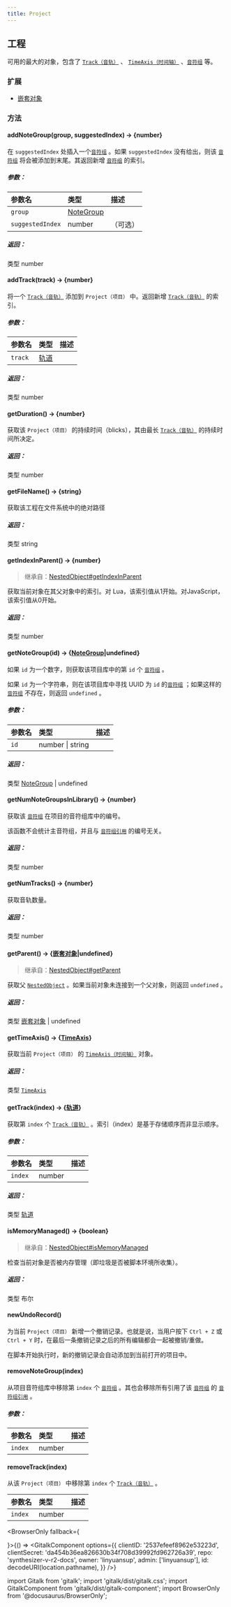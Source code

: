 ```yaml
---
title: Project
---
```


## 工程

可用的最大的对象，包含了 [`Track（音轨）`](track.md) 、 [`TimeAxis（时间轴）`](https://resource.dreamtonics.com/scripting/TimeAxis.html) 、[`音符组`](note_group.md) 等。

### 扩展

- [嵌套对象](nested_object.md)

### 方法

#### addNoteGroup(group, suggestedIndex) → {number}

在 `suggestedIndex` 处插入一个[`音符组`](note_group.md) 。如果 `suggestedIndex` 没有给出，则该 [`音符组`](note_group.md) 将会被添加到末尾。其返回新增 [`音符组`](note_group.md) 的索引。

##### 参数：

| 参数名             | 类型                                                         | 描述     |
| :--------------- | :----------------------------------------------------------- | :------- |
| `group`          | [NoteGroup](note_group.md) |          |
| `suggestedIndex` | number                                                       | （可选） |

##### 返回：

类型	number

#### addTrack(track) → {number}

将一个 [`Track（音轨）`](track.md) 添加到 `Project（项目）` 中。返回新增 [`Track（音轨）`](track.md) 的索引。

##### 参数：

| 参数名    | 类型                                                         | 描述 |
| :------ | :----------------------------------------------------------- | :--- |
| `track` | [轨道](track.md) |      |

##### 返回：

类型	number

#### getDuration() → {number}

获取该 `Project（项目）` 的持续时间（blicks），其由最长 [`Track（音轨）`](track.md) 的持续时间所决定。

##### 返回：

类型	number

#### getFileName() → {string}

获取该工程在文件系统中的绝对路径

##### 返回：

类型	string

#### getIndexInParent() → {number}

> 继承自：[NestedObject#getIndexInParent](nested_object.md#getIndexInParent)

获取当前对象在其父对象中的索引。对 Lua，该索引值从1开始。对JavaScript，该索引值从0开始。

##### 返回：

类型	number

#### getNoteGroup(id) → {[NoteGroup](note_group.md)|undefined}

如果 `id` 为一个数字，则获取该项目库中的第 `id` 个 [`音符组`](note_group.md) 。

如果 `id` 为一个字符串，则在该项目库中寻找 UUID 为 `id` 的[`音符组`](note_group.md) ；如果这样的 [`音符组`](note_group.md) 不存在，则返回 `undefined` 。

##### 参数：

| 参数名 | 类型             | 描述 |
| :--- | :--------------- | :--- |
| `id` | number \| string |      |

##### 返回：

类型	[NoteGroup](note_group.md) | undefined

#### getNumNoteGroupsInLibrary() → {number}

获取该 [`音符组`](note_group.md) 在项目的音符组库中的编号。

该函数不会统计主音符组，并且与 [`音符组引用`](note_group_reference.md) 的编号无关。

##### 返回：

类型	number

#### getNumTracks() → {number}

获取音轨数量。

##### 返回：

类型	number

#### getParent() → {[嵌套对象](nested_object.md)|undefined}

> 继承自：[NestedObject#getParent](nested_object.md#getParent)

获取父 [`NestedObject`](nested_object.md) 。如果当前对象未连接到一个父对象，则返回 `undefined` 。

##### 返回：

类型	[嵌套对象](nested_object.md) | undefined

#### getTimeAxis() → {[TimeAxis](https://resource.dreamtonics.com/scripting/TimeAxis.html)}

获取当前 `Project（项目）` 的 [`TimeAxis（时间轴）`](https://resource.dreamtonics.com/scripting/TimeAxis.html) 对象。

##### 返回：

类型	 [`TimeAxis`](https://resource.dreamtonics.com/scripting/TimeAxis.html) 

#### getTrack(index) → {[轨道](track.md)}

获取第 `index` 个 [`Track（音轨）`](track.md) 。索引（index）是基于存储顺序而非显示顺序。

##### 参数：

| 参数名    | 类型   | 描述 |
| :------ | :----- | :--- |
| `index` | number |      |

##### 返回：

类型	[轨道](track.md)

#### isMemoryManaged() → {boolean}

> 继承自：[NestedObject#isMemoryManaged](nested_object.md#isMemoryManaged)

检查当前对象是否被内存管理（即垃圾是否被脚本环境所收集）。

##### 返回：

类型	布尔

#### newUndoRecord()

为当前 `Project（项目）` 新增一个撤销记录。也就是说，当用户按下 `Ctrl + Z` 或 `Ctrl + Y` 时，在最后一条撤销记录之后的所有编辑都会一起被撤销/重做。

在脚本开始执行时，新的撤销记录会自动添加到当前打开的项目中。

#### removeNoteGroup(index)

从项目音符组库中移除第 `index` 个 [`音符组`](note_group.md) 。其也会移除所有引用了该 [`音符组`](note_group.md) 的 [`音符组引用`](note_group_reference.md) 。

##### 参数：

| 参数名    | 类型   | 描述 |
| :------ | :----- | :--- |
| `index` | number |      |

#### removeTrack(index)

从该 `Project（项目）` 中移除第 `index` 个 [`Track（音轨）`](track.md) 。

| 参数名    | 类型   | 描述 |
| :------ | :----- | :--- |
| `index` | number |      |

<BrowserOnly fallback={<div></div>}>{() => <GitalkComponent options={{
    clientID: '2537efeef8962e53223d',
    clientSecret: 'da454b36ea826630b34f708d39992fd962726a39',
    repo: 'synthesizer-v-r2-docs',
    owner: 'linyuansup',
    admin: ['linyuansup'],
    id: decodeURI(location.pathname),
    }} />}
</BrowserOnly>

import Gitalk from 'gitalk';
import 'gitalk/dist/gitalk.css';
import GitalkComponent from 'gitalk/dist/gitalk-component';
import BrowserOnly from '@docusaurus/BrowserOnly';